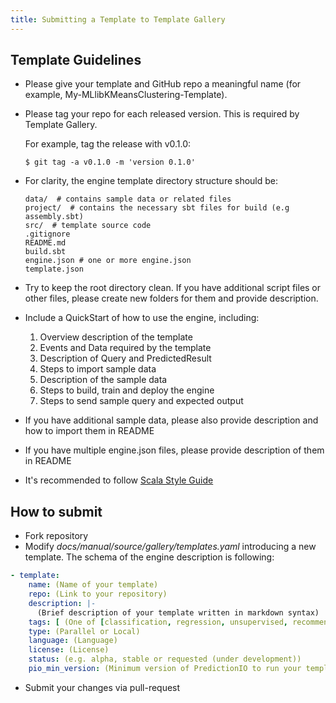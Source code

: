 ```yaml
---
title: Submitting a Template to Template Gallery
---
```


<!--
Licensed to the Apache Software Foundation (ASF) under one or more
contributor license agreements.  See the NOTICE file distributed with
this work for additional information regarding copyright ownership.
The ASF licenses this file to You under the Apache License, Version 2.0
(the "License"); you may not use this file except in compliance with
the License.  You may obtain a copy of the License at

    http://www.apache.org/licenses/LICENSE-2.0

Unless required by applicable law or agreed to in writing, software
distributed under the License is distributed on an "AS IS" BASIS,
WITHOUT WARRANTIES OR CONDITIONS OF ANY KIND, either express or implied.
See the License for the specific language governing permissions and
limitations under the License.
-->

## Template Guidelines

- Please give your template and GitHub repo a meaningful name (for example, My-MLlibKMeansClustering-Template).

- Please tag your repo for each released version. This is required by Template Gallery.

    For example, tag the release with v0.1.0:

    ```
    $ git tag -a v0.1.0 -m 'version 0.1.0'
    ```

- For clarity, the engine template directory structure should be:

    ```
    data/  # contains sample data or related files
    project/  # contains the necessary sbt files for build (e.g assembly.sbt)
    src/  # template source code
    .gitignore
    README.md
    build.sbt
    engine.json # one or more engine.json
    template.json
    ```

- Try to keep the root directory clean. If you have additional script files or other files, please create new folders for them and provide description.

- Include a QuickStart of how to use the engine, including:
  1. Overview description of the template
  2. Events and Data required by the template
  3. Description of Query and PredictedResult
  4. Steps to import sample data
  5. Description of the sample data
  6. Steps to build, train and deploy the engine
  7. Steps to send sample query and expected output


- If you have additional sample data, please also provide description and how to import them in README

- If you have multiple engine.json files, please provide description of them in README

- It's recommended to follow [Scala Style Guide](http://docs.scala-lang.org/style/)

## How to submit

- Fork repository
- Modify *docs/manual/source/gallery/templates.yaml* introducing a new template. The schema of the engine description is following:

```yml
- template:
    name: (Name of your template)
    repo: (Link to your repository)
    description: |-
      (Brief description of your template written in markdown syntax)
    tags: [ (One of [classification, regression, unsupervised, recommender, nlp, other]) ]
    type: (Parallel or Local)
    language: (Language)
    license: (License)
    status: (e.g. alpha, stable or requested (under development))
    pio_min_version: (Minimum version of PredictionIO to run your template)
```
- Submit your changes via pull-request
